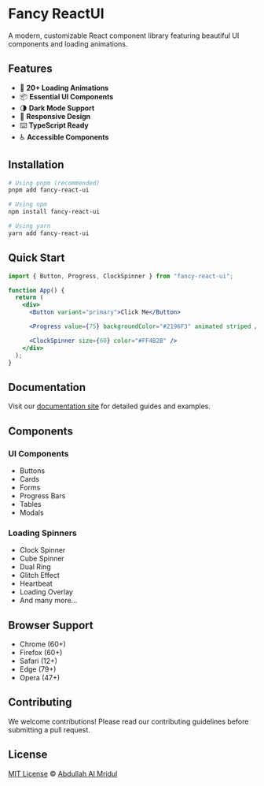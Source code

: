 # Fancy ReactUI

A modern, customizable React component library featuring beautiful UI components and loading animations.

## Features

- 🎨 **20+ Loading Animations**
- 📦 **Essential UI Components**
- 🌗 **Dark Mode Support**
- 📱 **Responsive Design**
- ⌨️ **TypeScript Ready**
- ♿ **Accessible Components**

## Installation

```bash
# Using pnpm (recommended)
pnpm add fancy-react-ui

# Using npm
npm install fancy-react-ui

# Using yarn
yarn add fancy-react-ui
```

## Quick Start

```jsx
import { Button, Progress, ClockSpinner } from "fancy-react-ui";

function App() {
  return (
    <div>
      <Button variant="primary">Click Me</Button>

      <Progress value={75} backgroundColor="#2196F3" animated striped />

      <ClockSpinner size={60} color="#FF4B2B" />
    </div>
  );
}
```

## Documentation

Visit our [documentation site](https://fancy-react-ui.vercel.app) for detailed guides and examples.

## Components

### UI Components

- Buttons
- Cards
- Forms
- Progress Bars
- Tables
- Modals

### Loading Spinners

- Clock Spinner
- Cube Spinner
- Dual Ring
- Glitch Effect
- Heartbeat
- Loading Overlay
- And many more...

## Browser Support

- Chrome (60+)
- Firefox (60+)
- Safari (12+)
- Edge (79+)
- Opera (47+)

## Contributing

We welcome contributions! Please read our contributing guidelines before submitting a pull request.

## License

[MIT License](LICENSE) © [Abdullah Al Mridul](https://abdullah-al-mridul-dev.vercel.app/)
